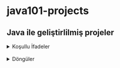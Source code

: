 # java101-projects

## Java ile geliştirlilmiş projeler

<details>
<summary>Koşullu İfadeler</summary>
  <br/>
  
#### * Not ortalaması hesaplayan program
Java ile derslerinin sınav puanlarını kullanıcıdan alan ve ortalamalarını hesaplayıp ekrana bastırılan program

#### * KDV tutarını hesaplayan program
Java ile kullanıcıdan alınan para değerinin KDV'li fiyatını ve KDV tutarını hesaplayıp ekrana bastıran program eğer girilen tutar 0 ve 1000 TL arasında ise KDV oranı %18 , tutar 1000 TL'den büyük ise KDV oranını %8 olarak KDV tutarı hesaplanır

#### * Üçgenin alanını hesaplayan program
Üç kenar uzunluğunu kullanıcıdan aldığınız üçgenin alanını hesaplayan program

#### * Daire diliminin alanı bulan program
Yarıçapı r, merkez açısının ölçüsü 𝛼 olan daire diliminin alanı bulan program

#### * Vücut Kitle İndeksi Hesaplama
Formüle göre kullanıcının "Vücut Kitle İndeks" değerini hesaplayıp ekrana yazdıran program. Formül Kilo (kg) / Boy(m) * Boy(m)

#### * Manav Kasa Programı
Java ile kullanıcıların manavdan almış oldukları ürünlerin kilogram değerlerine göre toplam tutarını ekrana yazdıran program

#### * Kullanıcı Girişi Programı
kullanıcı adi ve şifre kontrolu yapan program

#### * Sınıf gecme durumunu hesaplayan program
Eğer girilen ders notları 0 veya 100 arasında değil ise ortalamaya katılmayan program.

#### * Hava sıcaklığına göre etkinlik öneren program
Sıcaklık 5'dan küçük ise "Kayak" yapmayı önerirr, 
Sıcaklık 5 ve 15 arasında ise "Sinema" etkinliğini önerir, 
Sıcaklık 15 ve 25 arasında ise "Piknik" etkinliğini önerir, 
Sıcaklık 25'ten büyük ise "Yüzme" etkinliğini önerir

#### * Sıralama
Girilen 3 sayıyı "küçükten büyüğe" sıralayan program

#### * Burç bulma programı
Doğum günü ve ayınızı girdikten sonra burcunuzu çıktı veren program.

#### * Uçak bileti fiyatı hesaplayan program
Kullanıcıdan Mesafe (KM), yaşı ve yolculuk tipi (Tek Yön, Gidiş-Dönüş) bilgilerini alıp. Mesafe başına ücret 0,10 TL / km olarak alığ. İlk olarak uçuşun toplam fiyatını hesaplayıp ve sonrasında ki koşullara göre müşteriye indirimler uygulayan program

#### * Çin Zodyağı
Java ile kullanıcıdan doğum tarihini alıp Çin Zodyağı değerini hesaplayan program 
</details>

</br>


<details>
<summary>Döngüler</summary>
  <br/>
  
#### * Çift Sayı Bulma
While döngüsü ile girilen sayıya kadar olan çift sayıları ekrana yazdıran program

#### * Döngüler ile ortalama hesaplayan program
Java döngüler ile 0'dan girilen sayıya kadar olan sayılardan 3 ve 4'e tam bölünen sayıların ortalamasını hesaplayan program

#### * Çift sayıları bulan program
Java döngüler ile tek bir sayı girilene kadar kullanıcıdan girişleri kabul eden ve girilen değerlerden çift ve 4'ün katları olan sayıları toplayıp ekrana basan program
  
  
</details>
</br>

